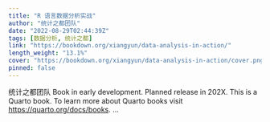 ```yaml
---
title: "R 语言数据分析实战"
author: "统计之都团队"
date: "2022-08-29T02:44:39Z"
tags: [数据分析, 统计之都]
link: "https://bookdown.org/xiangyun/data-analysis-in-action/"
length_weight: "13.1%"
cover: "https://bookdown.org/xiangyun/data-analysis-in-action/cover.png"
pinned: false
---
```


统计之都团队 Book in early development. Planned release in 202X. This is a Quarto book. To learn more about Quarto books visit https://quarto.org/docs/books. ...
